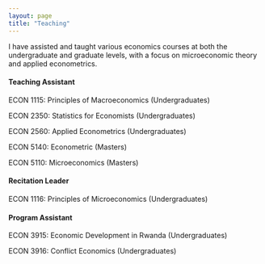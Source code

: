 ```yaml
---
layout: page
title: "Teaching"
---
```


I have assisted and taught various economics courses at both the undergraduate and graduate levels, with a focus on microeconomic theory and applied econometrics.


#### Teaching Assistant

ECON 1115: Principles of Macroeconomics (Undergraduates) 

ECON 2350: Statistics for Economists (Undergraduates)

ECON 2560: Applied Econometrics (Undergraduates)

ECON 5140: Econometric (Masters)

ECON 5110: Microeconomics (Masters)

#### Recitation Leader

ECON 1116: Principles of Microeconomics (Undergraduates)


#### Program Assistant

ECON 3915: Economic Development in Rwanda (Undergraduates)

ECON 3916: Conflict Economics (Undergraduates)
